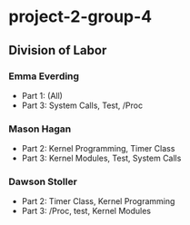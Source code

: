 # project-2-group-4


## Division of Labor
### Emma Everding
- Part 1: (All) 
- Part 3: System Calls, Test, /Proc 
### Mason Hagan
- Part 2: Kernel Programming, Timer Class
- Part 3: Kernel Modules, Test, System Calls
### Dawson Stoller
- Part 2: Timer Class, Kernel Programming
- Part 3: /Proc, test, Kernel Modules
